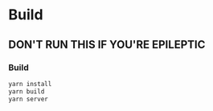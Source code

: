 # Build
## DON'T RUN THIS IF YOU'RE EPILEPTIC

### Build
```bash
yarn install
yarn build
yarn server
```
